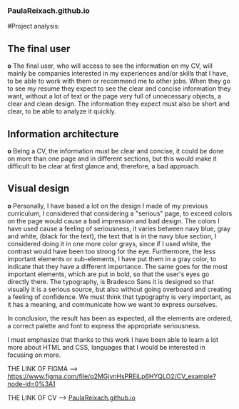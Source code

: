 ### PaulaReixach.github.io

#Project analysis:

## The final user
**o** The final user, who will access to see the information on my CV, will mainly be companies interested in my experiences and/or skills that I have, to be able to work with them or recommend me to other jobs.
When they go to see my resume they expect to see the clear and concise information they want, without a lot of text or the page very full of unnecessary objects, a clear and clean design.
The information they expect must also be short and clear, to be able to analyze it quickly.

## Information architecture
**o** Being a CV, the information must be clear and concise, it could be done on more than one page and in different sections, but this would make it difficult to be clear at first glance and, therefore, a bad approach.

## Visual design
**o** Personally, I have based a lot on the design I made of my previous curriculum, I considered that considering a "serious" page, to exceed colors on the page would cause a bad impression and bad design.
The colors I have used cause a feeling of seriousness, it varies between navy blue, gray and white, (black for the text), the text that is in the navy blue section, I considered doing it in one more color grays, since if I used white, the contrast would have been too strong for the eye.
Furthermore, the less important elements or sub-elements, I have put them in a gray color, to indicate that they have a different importance.
The same goes for the most important elements, which are put in bold, so that the user's eyes go directly there.
The typography, is Bradesco Sans it is designed so that visually it is a serious source, but also without going overboard and creating a feeling of confidence. We must think that typography is very important, as it has a meaning, and communicate how we want to express ourselves.

In conclusion, the result has been as expected, all the elements are ordered, a correct palette and font to express the appropriate seriousness.

I must emphasize that thanks to this work I have been able to learn a lot more about HTML and CSS, languages that I would be interested in focusing on more.



THE LINK OF FIGMA --> https://www.figma.com/file/q2MGjvnHsPREiLp6HYQLO2/CV_example?node-id=0%3A1

THE LINK OF CV --> [PaulaReixach.github.io](https://paulareixach.github.io/)
